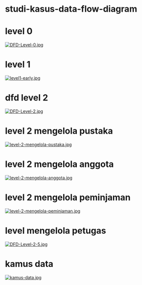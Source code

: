 # studi-kasus-data-flow-diagram
# level 0
[![DFD-Level-0.jpg](https://i.postimg.cc/Dzs8HZVH/DFD-Level-0.jpg)](https://postimg.cc/v1YY6GZt)

# level 1
[![level1-early.jpg](https://i.postimg.cc/VNyNq8SR/level1-early.jpg)](https://postimg.cc/cvmZWPBg)

# dfd level 2
[![DFD-Level-2.jpg](https://i.postimg.cc/Y9sZFp02/DFD-Level-2.jpg)](https://postimg.cc/62CMJxCF)

# level 2 mengelola pustaka
[![level-2-mengelola-pustaka.jpg](https://i.postimg.cc/85QT6B0n/level-2-mengelola-pustaka.jpg)](https://postimg.cc/hJsFFxg9)

# level 2 mengelola anggota
[![level-2-mengelola-anggota.jpg](https://i.postimg.cc/VLLmnNK1/level-2-mengelola-anggota.jpg)](https://postimg.cc/YjV5wtcy)

# level 2 mengelola peminjaman
[![level-2-mengelola-peminjaman.jpg](https://i.postimg.cc/yx8tgDsb/level-2-mengelola-peminjaman.jpg)](https://postimg.cc/JDSPS4yN)

# level mengelola petugas
[![DFD-Level-2-5.jpg](https://i.postimg.cc/02MMDZW9/DFD-Level-2-5.jpg)](https://postimg.cc/zVNG1wYQ)

# kamus data
[![kamus-data.jpg](https://i.postimg.cc/3xjwFqgQ/kamus-data.jpg)](https://postimg.cc/hXjgSpy2)